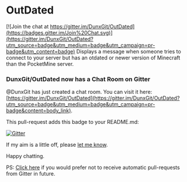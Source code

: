 # OutDated

[![Join the chat at https://gitter.im/DunxGit/OutDated](https://badges.gitter.im/Join%20Chat.svg)](https://gitter.im/DunxGit/OutDated?utm_source=badge&utm_medium=badge&utm_campaign=pr-badge&utm_content=badge)
Displays a message when someone tries to connect to your server but has an otdated or newer version of Minecraft than the PocketMine server.

### DunxGit/OutDated now has a Chat Room on Gitter

@DunxGit has just created a chat room. You can visit it here: [https://gitter.im/DunxGit/OutDated](https://gitter.im/DunxGit/OutDated?utm_source=badge&utm_medium=badge&utm_campaign=pr-badge&content=body_link).

This pull-request adds this badge to your README.md:


[![Gitter](https://badges.gitter.im/Join%20Chat.svg)](https://gitter.im/DunxGit/OutDated?utm_source=badge&utm_medium=badge&utm_campaign=pr-badge&utm_content=body_badge)

If my aim is a little off, please [let me know](https://github.com/gitterHQ/readme-badger/issues).

Happy chatting.


PS: [Click here](https://gitter.im/settings/badger/opt-out) if you would prefer not to receive automatic pull-requests from Gitter in future.
